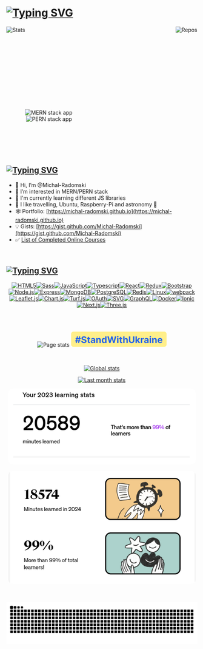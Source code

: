 <!-- Todo: https://github.com/vn7n24fzkq/github-profile-summary-cards -->
<!-- https://github-profile-summary-cards.vercel.app/api/cards/profile-details?username=Michal-Radomski&theme=default
https://github-profile-summary-cards.vercel.app/api/cards/repos-per-language?username=Michal-Radomski=default -->
<!-- Todo: https://github.com/yoshi389111/github-profile-3d-contrib -->
<!-- Todo: add styled-components + material-ui? -->

<!-- # :fire: GitHub Languages and Stats -->

# [![Typing SVG](https://readme-typing-svg.demolab.com?font=Arial&weight=900&size=30&pause=1000&color=1F2823&vCenter=true&random=false&width=840&height=44&lines=%F0%9F%94%A5+GitHub+Languages+and+Stats)](https://git.io/typing-svg)

<a href="https://github.com/Michal-Radomski?tab=repositories">
  <img align="left" style="height: 260px" src="https://github-readme-stats.vercel.app/api/top-langs/?username=Michal-Radomski&layout=compact&langs_count=20&theme=buefy&exclude_repo=Udemy_Frontend_Courses&hide=Vue,Sass,Less,Markdown" alt="Stats"/>
</a>
<a href="https://github.com/Michal-Radomski?tab=repositories">
  <img align="right" style="height: 260px" src="https://github-readme-stats.vercel.app/api/?username=Michal-Radomski&count_private=true&theme=buefy&showicons=true&hide_rank=true&include_all_commits=false&show_icons=false" alt="Repos"/>
</a>

</br></br></br></br></br></br></br></br></br></br></br></br>

<a href="https://github.com/Michal-Radomski/MERN_with_Stripe_and_Sendgrid">
  <img align="left" width="395" src="https://github-readme-stats.vercel.app/api/pin/?username=Michal-Radomski&repo=MERN_with_Stripe_and_Sendgrid&show_owner=false" alt="MERN stack app"/>
</a>
<a href="https://github.com/Michal-Radomski/PERN_Stack_App">
  <img align="right" width="395" src="https://github-readme-stats.vercel.app/api/pin/?username=Michal-Radomski&repo=PERN_Stack_App&show_owner=false" alt="PERN stack app"/>
</a>

</br></br></br></br></br></br></br>

<!-- ## :man_technologist: About Me -->

## [![Typing SVG](https://readme-typing-svg.demolab.com?font=Arial&weight=700&size=22&pause=1000&color=1F2823&vCenter=true&random=false&width=840&height=33&lines=%F0%9F%91%A8%E2%80%8D%F0%9F%92%BB+About+Me)](https://git.io/typing-svg)

- :wave: Hi, I’m @Michal-Radomski
- 👀 I’m interested in MERN/PERN stack
- :brain: I'm currently learning different JS libraries
- :milky_way: I like travelling, Ubuntu, Raspberry-Pi and astronomy :telescope:
- :spider_web: Portfolio: [https://michal-radomski.github.io](https://michal-radomski.github.io)
- :bulb: Gists: [https://gist.github.com/Michal-Radomski](https://gist.github.com/Michal-Radomski)
- :white_check_mark:
  [List of Completed Online Courses](https://github.com/Michal-Radomski/Michal-Radomski/tree/main/Certificates)

</br>

<!-- ## :hammer_and_wrench: Languages, Technologies and Tools -->

## [![Typing SVG](https://readme-typing-svg.demolab.com?font=Arial&weight=700&size=22&pause=1000&color=1F2823&vCenter=true&random=false&width=840&height=33&lines=%F0%9F%9B%A0%EF%B8%8F+Languages%2C+Technologies+and+Tools)](https://git.io/typing-svg)

<div style="display: flex; flex-direction: row; flex-wrap: wrap; justify-content: center; align-items: center; align-content:center, gap: 4px">
<a href="https://www.w3.org/TR/html5" title="HTML5"><img src="https://github.com/get-icon/geticon/raw/master/icons/html-5.svg" alt="HTML5" width="30px" height="30px"></a>
<a href="https://sass-lang.com" title="Sass"><img src="https://github.com/get-icon/geticon/raw/master/icons/sass.svg" alt="Sass" width="30px" height="30px"></a>
<a href="https://developer.mozilla.org/en-US/docs/Web/JavaScript" title="JavaScript"><img src="https://github.com/get-icon/geticon/raw/master/icons/javascript.svg" alt="JavaScript" width="30px" height="30px"></a>
<a href="https://www.typescriptlang.org" title="Typescript"><img src="https://github.com/get-icon/geticon/raw/master/icons/typescript-icon.svg" alt="Typescript" width="30px" height="30px"></a>
<a href="https://reactjs.org" title="React"><img src="https://github.com/get-icon/geticon/raw/master/icons/react.svg" alt="React" width="30px" height="30px"></a>
<a href="https://redux.js.org" title="Redux"><img src="https://github.com/get-icon/geticon/raw/master/icons/redux.svg" alt="Redux" width="30px" height="30px"></a>
<a href="https://getbootstrap.com" title="Bootstrap"><img src="https://github.com/get-icon/geticon/raw/master/icons/bootstrap.svg" alt="Bootstrap" width="30px" height="30px"></a>
<a href="https://nodejs.org" title="Node.js"><img src="https://github.com/get-icon/geticon/raw/master/icons/nodejs-icon.svg" alt="Node.js" width="30px" height="30px"></a>
<a href="https://expressjs.com" title="Express"><img src="https://github.com/get-icon/geticon/raw/master/icons/express.svg" alt="Express" width="30px" height="30px"></a>
<a href="https://www.mongodb.org" title="MongoDB"><img src="https://github.com/get-icon/geticon/raw/master/icons/mongodb-icon.svg" alt="MongoDB" width="30px" height="30px"></a>
<a href="https://www.postgresql.org" title="PostgreSQL"><img src="https://github.com/get-icon/geticon/raw/master/icons/postgresql.svg" alt="PostgreSQL" width="30px" height="30px"></a>
<a href="https://redis.io" title="Redis"><img src="https://github.com/get-icon/geticon/raw/master/icons/redis.svg" alt="Redis" width="30px" height="30px"></a>
<!-- <a href="https://www.firebase.com" title="Firebase"><img src="https://github.com/get-icon/geticon/raw/master/icons/firebase.svg" alt="Firebase" width="30px" height="30px"></a> -->
<!-- <a href="https://www.gnu.org/software/bash" title="Bash"><img src="https://github.com/get-icon/geticon/raw/master/icons/bash.svg" alt="Bash" width="30px" height="30px"></a> -->
<a href="https://www.linuxfoundation.org" title="Linux"><img src="https://github.com/get-icon/geticon/raw/master/icons/linux-tux.svg" alt="Linux" width="30px" height="30px"></a>
<a href="https://webpack.js.org" title="webpack"><img src="https://github.com/get-icon/geticon/raw/master/icons/webpack.svg" alt="webpack" width="30px" height="30px"></a>
<a href="https://leafletjs.com" title="Leaflet.js"><img src="https://github.com/get-icon/geticon/raw/master/icons/leafjet.svg" alt="Leaflet.js" width="30px" height="30px"></a>
<a href="https://www.chartjs.org" title="Chart.js"><img src="https://www.chartjs.org/img/chartjs-logo.svg" alt="Chart.js" width="40px" height="40px"></a>
<a href="https://turfjs.org" title="Turf.js"><img src="https://turfjs.org/img/logo.svg" alt="Turf.js" width="30px" height="30px"></a>
<a href="https://oauth.net" title="OAuth"><img src="https://github.com/get-icon/geticon/raw/master/icons/oauth.svg" alt="OAuth" width="30px" height="30px"></a>
<a href="https://www.w3.org/Graphics/SVG" title="SVG"><img src="https://github.com/get-icon/geticon/raw/master/icons/svg.svg" alt="SVG" width="30px" height="30px"></a>
<a href="https://graphql.org" title="GraphQL"><img src="https://github.com/get-icon/geticon/raw/master/icons/graphql.svg" alt="GraphQL" width="30px" height="30px"></a>
<a href="https://www.docker.com" title="Docker"><img src="https://github.com/get-icon/geticon/raw/master/icons/docker-icon.svg" alt="Docker" width="30px" height="30px"></a>
<a href="https://ionicframework.com" title="Ionic"><img src="https://github.com/get-icon/geticon/raw/master/icons/ionic.svg" alt="Ionic" width="30px" height="30px"></a>
<a href="https://nextjs.org" title="Next.js"><img src="https://raw.githubusercontent.com/get-icon/geticon/master/icons/nextjs-icon.svg" alt="Next.js" width="30px" height="30px"></a>
<a href="https://threejs.org" title="Three.js"><img src="https://raw.githubusercontent.com/get-icon/geticon/master/icons/threejs.svg" alt="Three.js" width="30px" height="30px"></a>
</div>

</br></br>

<p align="center">
    <!-- <img src="https://hits.seeyoufarm.com/api/count/incr/badge.svg?url=https%3A%2F%2Fgithub.com/Michal-Radomski&count_bg=%238530D4&title_bg=%23515151&icon_color=%23FCC624&title=Profile+views%3A&edge_flat=false" alt="Page stats"/> -->
    <img src="https://hits.sh/github.com/Michal-Radomski.svg?view=today-total&label=Profile%20views&extraCount=8000&color=blueviolet&labelColor=5B5B5B&logo=github" alt="Page stats"/>
    <a href="https://stand-with-ukraine.pp.ua"><img src="https://raw.githubusercontent.com/vshymanskyy/StandWithUkraine/main/badges/StandWithUkraine.svg" alt="Stand With Ukraine"/></a>
</p>

</br>

<p align="center">
  <a href="https://github.com/Michal-Radomski/Michal-Radomski">
    <img src="https://streak-stats.demolab.com?user=Michal-Radomski&theme=default&date_format=j%20M%5B%20Y%5D" alt ="Global stats"/>
  </a>
</p>

<p align="center">
  <a href="https://github-readme-activity-graph.vercel.app/graph?username=Michal-Radomski&theme=github-light">
<img width="530px" height="auto" src="https://github-readme-activity-graph.vercel.app/graph?username=Michal-Radomski&theme=github-light" alt ="Last month stats">
  </a>
</p>

<p align="center">
  <img src="Media/Udemy_stats2023.png" alt="Udemy Stats" width="495px" height="auto" style="border-radius: 0.75rem"/>
</p>

<p align="center">
  <img src="Media/Udemy_stats2024.png" alt="Udemy Stats" width="495px" height="auto" style="border-radius: 0.75rem"/>
</p>

</br>

<!-- Snake svg/gif -->

![Snake animation](https://github.com/Michal-Radomski/Michal-Radomski/blob/output/github-contribution-grid-snake.svg)
